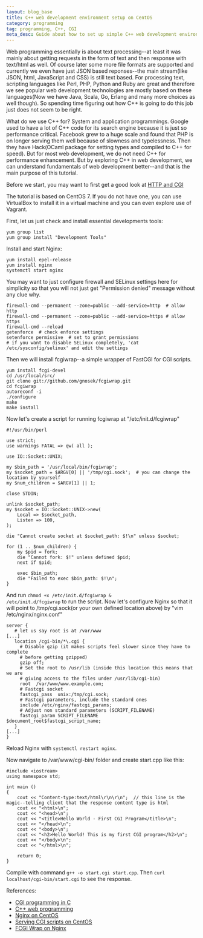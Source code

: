 ```yaml
---
layout: blog_base
title: C++ web development environment setup on CentOS
category: programming
tag: programming, C++, CGI
meta_desc: Guide about how to set up simple C++ web development environment with CGI on CentOS.
---
```


Web programming essentially is about text processing--at least it was mainly about getting requests in the form of text and then response with text/html as well. Of course later some more file formats are supported and currently we even have just JSON based reponses--the main stream(like JSON, html, JavaScript and CSS) is still text based. For processing text, scripting languages like Perl, PHP, Python and Ruby are great and therefore we see popular web development technologies are mostly based on these languages(Now we have Java, Scala, Go, Erlang and many more choices as well though). So spending time figuring out how C++ is going to do this job just does not seem to be right.

What do we use C++ for? System and application programmings. Google used to have a lot of C++ code for its search engine because it is just so performance critical. Facebook grew to a huge scale and found that PHP is on longer serving them well because of slowness and typelessness. Then they have Hack(OCaml package for setting types and compiled to C++ for speed). But for most web development, we do not need C++ for performance enhancement. But by exploring C++ in web development, we can understand fundamentals of web development better--and that is the main purpose of this tutorial.

Before we start, you may want to first get a good look at [HTTP and CGI](http://www.garshol.priv.no/download/text/http-tut.html)

The tutorial is based on CentOS 7. If you do not have one, you can use VirtualBox to install it in a virtual machine and you can even explore use of Vagrant.

First, let us just check and install essential developments tools:

```
yum group list
yum group install "Development Tools"
```

Install and start Nginx:

```
yum install epel-release
yum install nginx
systemctl start nginx
```

You may want to just configure firewall and SELinux settings here for simplicity so that you will not just get "Permission denied" message without any clue why.

```
firewall-cmd --permanent --zone=public --add-service=http  # allow http
firewall-cmd --permanent --zone=public --add-service=https # allow https
firewall-cmd --reload
getenforce  # check enforce settings
setenforce permissive  # set to grant permissions
# if you want to disable SELinux completely, 'cat /etc/sysconfig/selinux' and edit the settings
```

Then we will install fcgiwrap--a simple wrapper of FastCGI for CGI scripts.

```
yum install fcgi-devel
cd /usr/local/src/
git clone git://github.com/gnosek/fcgiwrap.git
cd fcgiwrap
autoreconf -i
./configure
make
make install
```

Now let's create a script for running fcgiwrap at "/etc/init.d/fcgiwrap"

```
#!/usr/bin/perl

use strict;
use warnings FATAL => qw( all );

use IO::Socket::UNIX;

my $bin_path = '/usr/local/bin/fcgiwrap';
my $socket_path = $ARGV[0] || '/tmp/cgi.sock';  # you can change the location by yourself
my $num_children = $ARGV[1] || 1;

close STDIN;

unlink $socket_path;
my $socket = IO::Socket::UNIX->new(
    Local => $socket_path,
    Listen => 100,
);

die "Cannot create socket at $socket_path: $!\n" unless $socket;

for (1 .. $num_children) {
    my $pid = fork;
    die "Cannot fork: $!" unless defined $pid;
    next if $pid;

    exec $bin_path;
    die "Failed to exec $bin_path: $!\n";
}
```

And run <code>chmod +x /etc/init.d/fcgiwrap & /etc/init.d/fcgiwrap</code> to run the script. Now let's configure Nginx so that it will point to /tmp/cgi.sock(or your own defined location above) by "vim /etc/nginx/nginx.conf"

```
server {
   # let us say root is at /var/www
[...]
   location /cgi-bin/*\.cgi {
     # Disable gzip (it makes scripts feel slower since they have to complete
     # before getting gzipped)
     gzip off;
     # Set the root to /usr/lib (inside this location this means that we are
     # giving access to the files under /usr/lib/cgi-bin)
     root  /var/www/www.example.com;
     # Fastcgi socket
     fastcgi_pass  unix:/tmp/cgi.sock;
     # Fastcgi parameters, include the standard ones
     include /etc/nginx/fastcgi_params;
     # Adjust non standard parameters (SCRIPT_FILENAME)
     fastcgi_param SCRIPT_FILENAME  $document_root$fastcgi_script_name;
   }
[...]
}
```

Reload Nginx with <code>systemctl restart nginx</code>.

Now navigate to /var/www/cgi-bin/ folder and create start.cpp like this:

```
#include <iostream>
using namespace std;
 
int main ()
{
    cout << "Content-type:text/html\r\n\r\n";  // this line is the magic--telling client that the response content type is html
    cout << "<html>\n";
    cout << "<head>\n";
    cout << "<title>Hello World - First CGI Program</title>\n";
    cout << "</head>\n";
    cout << "<body>\n";
    cout << "<h2>Hello World! This is my first CGI program</h2>\n";
    cout << "</body>\n";
    cout << "</html>\n";
   
    return 0;
}
```

Compile with command <code>g++ -o start.cgi start.cpp</code>. Then <code>curl localhost/cgi-bin/start.cgi</code> to see the response.

References:
* [CGI programming in C](http://forum.codecall.net/topic/72818-cgi-programming-in-c/)
* [C++ web programming](http://www.tutorialspoint.com/cplusplus/cpp_web_programming.htm)
* [Nginx on CentOS](https://www.digitalocean.com/community/tutorials/how-to-install-nginx-on-centos-7)
* [Serving CGI scripts on CentOS](https://www.howtoforge.com/serving-cgi-scripts-with-nginx-on-centos-6.0-p2)
* [FCGI Wrap on Nginx](https://www.nginx.com/resources/wiki/start/topics/examples/fcgiwrap/)


